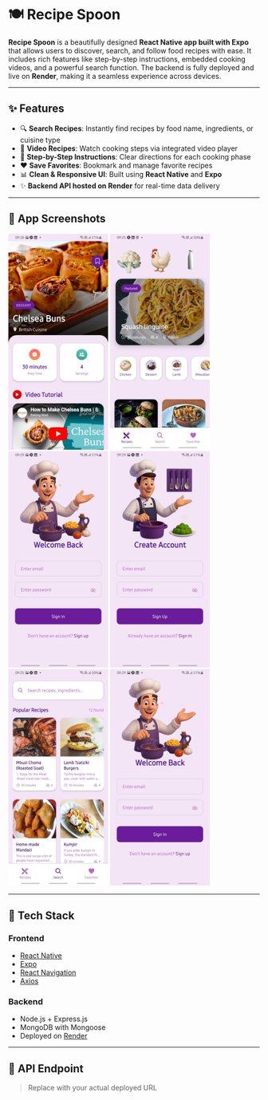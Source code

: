 # 🍽️ Recipe Spoon

**Recipe Spoon** is a beautifully designed **React Native app built with Expo** that allows users to discover, search, and follow food recipes with ease. It includes rich features like step-by-step instructions, embedded cooking videos, and a powerful search function. The backend is fully deployed and live on **Render**, making it a seamless experience across devices.

---

## ✨ Features

- 🔍 **Search Recipes**: Instantly find recipes by food name, ingredients, or cuisine type
- 🎥 **Video Recipes**: Watch cooking steps via integrated video player
- 📓 **Step-by-Step Instructions**: Clear directions for each cooking phase
- ❤️ **Save Favorites**: Bookmark and manage favorite recipes
- 📊 **Clean & Responsive UI**: Built using **React Native** and **Expo**
- ✨ **Backend API hosted on Render** for real-time data delivery

---

## 📸 App Screenshots

<p float="left">
  <img src="assets/images/recipie_detail.jpeg" width="200" />
  <img src="assets/images/recipie_page.jpeg" width="200" />
  <img src="assets/images/signin.jpeg" width="200" />
  <img src="assets/images/signup.jpeg" width="200" />
  <img src="assets/images/search.jpeg" width="200" />
  <img src="assets/images/signin.jpeg" width="200" />
</p>

---

## 🧰 Tech Stack

### Frontend
- [React Native](https://reactnative.dev/)
- [Expo](https://expo.dev/)
- [React Navigation](https://reactnavigation.org/)
- [Axios](https://axios-http.com/)

### Backend
- Node.js + Express.js
- MongoDB with Mongoose
- Deployed on [Render](https://recepie-api.onrender.com/)

---

## 🔗 API Endpoint

> Replace with your actual deployed URL

